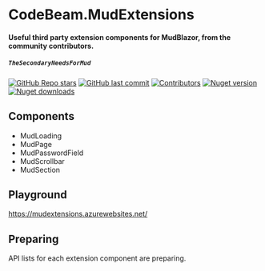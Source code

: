 # CodeBeam.MudExtensions
#### Useful third party extension components for MudBlazor, from the community contributors.
##### `TheSecondaryNeedsForMud`

[![GitHub Repo stars](https://img.shields.io/github/stars/codebeamorg/codebeam.mudextensions?color=594ae2&style=flat-square&logo=github)](https://github.com/codebeamorg/codebeam.mudextensions/stargazers)
[![GitHub last commit](https://img.shields.io/github/last-commit/codebeamorg/codebeam.mudextensions?color=594ae2&style=flat-square&logo=github)](https://github.com/codebeamorg/codebeam.mudextensions)
[![Contributors](https://img.shields.io/github/contributors/codebeamorg/codebeam.mudextensions?color=594ae2&style=flat-square&logo=github)](https://github.com/codebeamorg/codebeam.mudextensions/graphs/contributors)
[![Nuget version](https://img.shields.io/nuget/v/CodeBeam.mudextensions?color=ff4081&label=nuget%20version&logo=nuget&style=flat-square)](https://www.nuget.org/packages/codebeam.mudextensions/)
[![Nuget downloads](https://img.shields.io/nuget/dt/CodeBeam.mudextensions?color=ff4081&label=nuget%20downloads&logo=nuget&style=flat-square)](https://www.nuget.org/packages/codebeam.mudextensions/)

## Components

- MudLoading
- MudPage
- MudPasswordField
- MudScrollbar
- MudSection

## Playground
https://mudextensions.azurewebsites.net/

## Preparing
API lists for each extension component are preparing.
